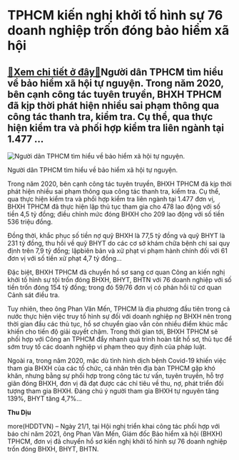 TPHCM kiến nghị khởi tố hình sự 76 doanh nghiệp trốn đóng bảo hiểm xã hội
=========================================================================

[:gift:Xem chi tiết ở đây:gift:](https://hddtvn.com/tphcm-kien-nghi-khoi-to-hinh-su-76-doanh-nghiep-tron-dong-bao-hiem-xa-hoi/)Người dân TPHCM tìm hiểu về bảo hiểm xã hội tự nguyện. Trong năm 2020, bên cạnh công tác tuyên truyền, BHXH TPHCM đã kịp thời phát hiện nhiều sai phạm thông qua công tác thanh tra, kiểm tra. Cụ thể, qua thực hiện kiểm tra và phối hợp kiểm tra liên ngành tại 1.477 …
-------------------------------------------------------------------------------------------------------------------------------------------------------------------------------------------------------------------------------------------------------------------------





![Người dân TPHCM tìm hiểu về bảo hiểm xã hội tự nguyện. ](https://hddtvn.com/wp-content/uploads/2021/01/4338_IMG-2295_1.jpg "Người dân TPHCM tìm hiểu về bảo hiểm xã hội tự nguyện. ")


Người dân TPHCM tìm hiểu về bảo hiểm xã hội tự nguyện.



Trong năm 2020, bên cạnh công tác tuyên truyền, BHXH TPHCM đã kịp thời phát hiện nhiều sai phạm thông qua công tác thanh tra, kiểm tra. Cụ thể, qua thực hiện kiểm tra và phối hợp kiểm tra liên ngành tại 1.477 đơn vị, BHXH TPHCM đã thực hiện lập thủ tục tham gia cho 478 lao động với số tiền 4,5 tỷ đồng; điều chỉnh mức đóng BHXH cho 209 lao động với số tiền 536 triệu đồng.


Đồng thời, khắc phục số tiền nợ quỹ BHXH là 77,5 tỷ đồng và quỹ BHYT là 231 tỷ đồng, thu hồi về quỹ BHYT do các cơ sở khám chữa bệnh chi sai quy định trên 7,9 tỷ đồng; lậpbiên bản và xử phạt vi phạm hành chính đối với 61 đơn vị với số tiền xử phạt 4,7 tỷ đồng…


Đặc biệt, BHXH TPHCM đã chuyển hồ sơ sang cơ quan Công an kiến nghị khởi tố hình sự tội trốn đóng BHXH, BHYT, BHTN với 76 doanh nghiệp với số tiền trốn đóng 154 tỷ đồng; trong đó 59/76 đơn vị có phản hồi từ cơ quan Cảnh sát điều tra.


Tuy nhiên, theo ông Phan Văn Mến, TPHCM là địa phương đầu tiên trong cả nước thực hiện việc truy tố hình sự đối với doanh nghiệp nợ BHXH nên trong thời gian đầu các thủ tục, hồ sơ chuyển giao vẫn còn nhiều điểm khúc mắc khiến cho tiến độ giải quyết chậm. Trong thời gian tới, BHXH TPHCM sẽ phối hợp với Công an TPHCM đẩy nhanh quá trình hoàn tất hồ sơ, thủ tục để sớm truy tố các doanh nghiệp vi phạm theo quy định của pháp luật.


Ngoài ra, trong năm 2020, mặc dù tình hình dịch bệnh Covid-19 khiến việc tham gia BHXH của các tổ chức, cá nhân trên địa bàn TPHCM gặp khó khăn, nhưng bằng sự phối hợp trong công tác tư vấn, tuyên truyền, hỗ trợ giãn đóng BHXH, đơn vị đã đạt được các chỉ tiêu về thu, nợ, phát triển đối tượng tham gia BHXH. Đáng chú ý người tham gia BHXH tự nguyên tăng 139%, BHYT tăng 4,7%…




**Thu Dịu**



more(HDDTVN) – Ngày 21/1, tại Hội nghị triển khai công tác phối hợp với báo chí năm 2021, ông Phan Văn Mến, Giám đốc Bảo hiểm xã hội (BHXH) TPHCM, đơn vị đã chuyển hồ sơ kiến nghị khởi tố hình sự 76 doanh nghiệp trốn đóng BHXH, BHYT, BHTN.

